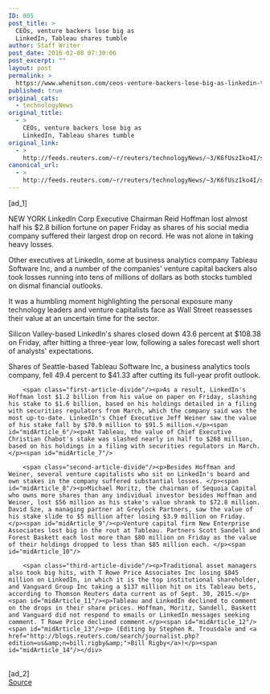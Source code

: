 ```yaml
---
ID: 805
post_title: >
  CEOs, venture backers lose big as
  LinkedIn, Tableau shares tumble
author: Staff Writer
post_date: 2016-02-08 07:30:06
post_excerpt: ""
layout: post
permalink: >
  https://www.whenitson.com/ceos-venture-backers-lose-big-as-linkedin-tableau-shares-tumble/
published: true
original_cats:
  - technologyNews
original_title:
  - >
    CEOs, venture backers lose big as
    LinkedIn, Tableau shares tumble
original_link:
  - >
    http://feeds.reuters.com/~r/reuters/technologyNews/~3/K6fUszIko4I/story01.htm
canonical_url:
  - >
    http://feeds.reuters.com/~r/reuters/technologyNews/~3/K6fUszIko4I/story01.htm
---
```

 [ad_1]
<br><div id="articleText">
<span id="midArticle_start"/>

<span id="midArticle_0"/><span class="focusParagraph" readability="4"><p><span class="articleLocation">NEW YORK</span> LinkedIn Corp Executive Chairman Reid Hoffman lost almost half his $2.8 billion fortune on paper Friday as shares of his social media company suffered their largest drop on record. He was not alone in taking heavy losses.</p></span><span id="midArticle_1"/><p>Other executives at LinkedIn, some at business analytics company Tableau Software Inc, and a number of the companies' venture capital backers also took losses running into tens of millions of dollars as both stocks tumbled on dismal financial outlooks.</p><span id="midArticle_2"/><p>It was a humbling moment highlighting the personal exposure many technology leaders and venture capitalists face as Wall Street reassesses their value at an uncertain time for the sector.</p><span id="midArticle_3"/><p>Silicon Valley-based LinkedIn's shares closed down 43.6 percent at $108.38 on Friday, after hitting a three-year low, following a sales forecast well short of analysts' expectations.</p><span id="midArticle_4"/><p>Shares of Seattle-based Tableau Software Inc, a business analytics tools company, fell 49.4 percent to $41.33 after cutting its full-year profit outlook.</p><span id="midArticle_5"/>
        
        <span class="first-article-divide"/><p>As a result, LinkedIn's Hoffman lost $1.2 billion from his value on paper on Friday, slashing his stake to $1.6 billion, based on his holdings detailed in a filing with securities regulators from March, which the company said was the most up-to-date. LinkedIn's Chief Executive Jeff Weiner saw the value of his stake fall by $70.9 million to $91.5 million.</p><span id="midArticle_6"/><p>At Tableau, the value of Chief Executive Christian Chabot's stake was slashed nearly in half to $268 million, based on his holdings in a filing with securities regulators in March.</p><span id="midArticle_7"/>
        
        <span class="second-article-divide"/><p>Besides Hoffman and Weiner, several venture capitalists who sit on LinkedIn's board and own stakes in the company suffered substantial losses. </p><span id="midArticle_8"/><p>Michael Moritz, the chairman of Sequoia Capital who owns more shares than any individual investor besides Hoffman and Weiner, lost $56 million as his stake's value shrank to $72.8 million. David Sze, a managing partner at Greylock Partners, saw the value of his stake slide to $5 million after losing $3.9 million on Friday. </p><span id="midArticle_9"/><p>Venture capital firm New Enterprise Associates lost big in the rout at Tableau. Partners Scott Sandell and Forest Baskett each lost more than $80 million on Friday as the value of their holdings dropped to less than $85 million each. </p><span id="midArticle_10"/>
        
        <span class="third-article-divide"/><p>Traditional asset managers also took big hits, with T Rowe Price Associates Inc losing $845 million on LinkedIn, in which it is the top institutional shareholder, and Vanguard Group Inc taking a $137 million hit on its Tableau bets, according to Thomson Reuters data current as of Sept. 30, 2015.</p><span id="midArticle_11"/><p>Tableau and LinkedIn declined to comment on the drops in their share prices. Hoffman, Moritz, Sandell, Baskett and Vanguard did not respond to emails or LinkedIn messages seeking comment. T Rowe Price declined comment.</p><span id="midArticle_12"/><span id="midArticle_13"/><p> (Editing by Stephen R. Trousdale and <a href="http://blogs.reuters.com/search/journalist.php?edition=us&amp;n=bill.rigby&amp;">Bill Rigby</a>)</p><span id="midArticle_14"/></div>
<br>[ad_2]
<br><a href="http://feeds.reuters.com/~r/reuters/technologyNews/~3/K6fUszIko4I/story01.htm">Source </a>